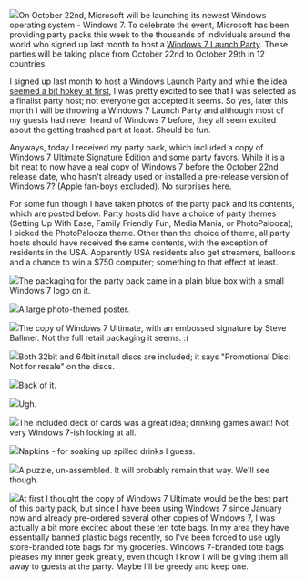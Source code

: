 [![](http://2.bp.blogspot.com/_kfv2ADnjgQg/Ss_Nmv6eXxI/AAAAAAAAEtY/tRJSDEhnyq8/s400/Untitled.png)](http://2.bp.blogspot.com/_kfv2ADnjgQg/Ss_Nmv6eXxI/AAAAAAAAEtY/tRJSDEhnyq8/s1600-h/Untitled.png)On October 22nd, Microsoft will be launching its newest Windows operating system - Windows 7. To celebrate the event, Microsoft has been providing party packs this week to the thousands of individuals around the world who signed up last month to host a [Windows 7 Launch Party](http://houseparty.com/windows7). These parties will be taking place from October 22nd to October 29th in 12 countries.  
  
I signed up last month to host a Windows Launch Party and while the idea [seemed a bit hokey at first](http://www.youtube.com/watch?v=9oWWt_L-qeo), I was pretty excited to see that I was selected as a finalist party host; not everyone got accepted it seems. So yes, later this month I will be throwing a Windows 7 Launch Party and although most of my guests had never heard of Windows 7 before, they all seem excited about the getting trashed part at least. Should be fun.  
  
Anyways, today I received my party pack, which included a copy of Windows 7 Ultimate Signature Edition and some party favors. While it is a bit neat to now have a real copy of Windows 7 before the October 22nd release date, who hasn't already used or installed a pre-release version of Windows 7? (Apple fan-boys excluded). No surprises here.  
  
For some fun though I have taken photos of the party pack and its contents, which are posted below. Party hosts did have a choice of party themes (Setting Up With Ease, Family Friendly Fun, Media Mania, or PhotoPalooza); I picked the PhotoPalooza theme. Other than the choice of theme, all party hosts should have received the same contents, with the exception of residents in the USA. Apparently USA residents also get streamers, balloons and a chance to win a $750 computer; something to that effect at least.  
  
  
[![](http://4.bp.blogspot.com/_kfv2ADnjgQg/Ss_HeSTNVAI/AAAAAAAAEro/h92ns_U3u3w/s400/IMG_5180.JPG)](http://4.bp.blogspot.com/_kfv2ADnjgQg/Ss_HeSTNVAI/AAAAAAAAEro/h92ns_U3u3w/s1600-h/IMG_5180.JPG)The packaging for the party pack came in a plain blue box with a small Windows 7 logo on it.  
  
  
[![](http://2.bp.blogspot.com/_kfv2ADnjgQg/Ss_H5C88sjI/AAAAAAAAEtA/2pc1q_l17Ns/s400/IMG_5194.JPG)](http://2.bp.blogspot.com/_kfv2ADnjgQg/Ss_H5C88sjI/AAAAAAAAEtA/2pc1q_l17Ns/s1600-h/IMG_5194.JPG)A large photo-themed poster.  
  
[![](http://2.bp.blogspot.com/_kfv2ADnjgQg/Ss_H3r8yAQI/AAAAAAAAEsg/FwGLUZ4fxZY/s400/IMG_5190.JPG)](http://2.bp.blogspot.com/_kfv2ADnjgQg/Ss_H3r8yAQI/AAAAAAAAEsg/FwGLUZ4fxZY/s1600-h/IMG_5190.JPG)The copy of Windows 7 Ultimate, with an embossed signature by Steve Ballmer. Not the full retail packaging it seems. :(  
  
[![](http://3.bp.blogspot.com/_kfv2ADnjgQg/Ss_H4cNYoyI/AAAAAAAAEsw/_054htQE5oQ/s400/IMG_5192.JPG)](http://3.bp.blogspot.com/_kfv2ADnjgQg/Ss_H4cNYoyI/AAAAAAAAEsw/_054htQE5oQ/s1600-h/IMG_5192.JPG)Both 32bit and 64bit install discs are included; it says "Promotional Disc: Not for resale" on the discs.  
  
[![](http://1.bp.blogspot.com/_kfv2ADnjgQg/Ss_H3wlomeI/AAAAAAAAEso/F2LGhDYHmoM/s400/IMG_5191.JPG)](http://1.bp.blogspot.com/_kfv2ADnjgQg/Ss_H3wlomeI/AAAAAAAAEso/F2LGhDYHmoM/s1600-h/IMG_5191.JPG)Back of it.  
  
[![](http://2.bp.blogspot.com/_kfv2ADnjgQg/Ss_H4_3R5aI/AAAAAAAAEs4/qogJ77CKaPo/s400/IMG_5193.JPG)](http://2.bp.blogspot.com/_kfv2ADnjgQg/Ss_H4_3R5aI/AAAAAAAAEs4/qogJ77CKaPo/s1600-h/IMG_5193.JPG)Ugh.  
  
[![](http://1.bp.blogspot.com/_kfv2ADnjgQg/Ss_HqgtVZ7I/AAAAAAAAEsY/F9pOlg_eutQ/s400/IMG_5188.JPG)](http://1.bp.blogspot.com/_kfv2ADnjgQg/Ss_HqgtVZ7I/AAAAAAAAEsY/F9pOlg_eutQ/s1600-h/IMG_5188.JPG)The included deck of cards was a great idea; drinking games await! Not very Windows 7-ish looking at all.  
  
[![](http://2.bp.blogspot.com/_kfv2ADnjgQg/Ss_HqEskO6I/AAAAAAAAEsQ/2cAClxrSVd0/s400/IMG_5187.JPG)](http://2.bp.blogspot.com/_kfv2ADnjgQg/Ss_HqEskO6I/AAAAAAAAEsQ/2cAClxrSVd0/s1600-h/IMG_5187.JPG)Napkins - for soaking up spilled drinks I guess.  
  
  
[![](http://1.bp.blogspot.com/_kfv2ADnjgQg/Ss_He9mQH2I/AAAAAAAAErw/UKLw9mvc9HQ/s400/IMG_5182.JPG)](http://1.bp.blogspot.com/_kfv2ADnjgQg/Ss_He9mQH2I/AAAAAAAAErw/UKLw9mvc9HQ/s1600-h/IMG_5182.JPG)A puzzle, un-assembled. It will probably remain that way. We'll see though.  
  
[![](http://3.bp.blogspot.com/_kfv2ADnjgQg/Ss_JFOLN9KI/AAAAAAAAEtI/FDbmpQ9sJpI/s400/IMG_5184.JPG)](http://3.bp.blogspot.com/_kfv2ADnjgQg/Ss_JFOLN9KI/AAAAAAAAEtI/FDbmpQ9sJpI/s1600-h/IMG_5184.JPG)At first I thought the copy of Windows 7 Ultimate would be the best part of this party pack, but since I have been using Windows 7 since January now and already pre-ordered several other copies of Windows 7, I was actually a bit more excited about these ten tote bags. In my area they have essentially banned plastic bags recently, so I've been forced to use ugly store-branded tote bags for my groceries. Windows 7-branded tote bags pleases my inner geek greatly, even though I know I will be giving them all away to guests at the party. Maybe I'll be greedy and keep one.